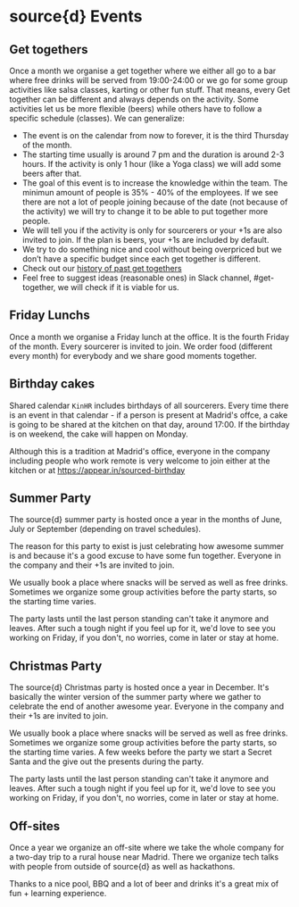 # source{d} Events

## Get togethers
Once a month we organise a get together where we either all go to a bar where free drinks will be served from 19:00-24:00 or we go for some group activities like salsa classes, karting or other fun stuff. That means, every Get together can be different and always depends on the activity.
Some activities let us be more flexible (beers) while others have to follow a specific schedule (classes). We can generalize:
  - The event is on the calendar from now to forever, it is the third Thursday of the month.
  - The starting time usually is around 7 pm and the duration is around 2-3 hours. If the activity is only 1 hour (like a Yoga class) we will add some beers after that. 
  - The goal of this event is to increase the knowledge within the team. The minimun amount of people is 35% - 40% of the employees. If we see there are not a lot of people joining because of the date (not because of the activity) we will try to change it to be able to put together more people.
  - We will tell you if the activity is only for sourcerers or your +1s are also invited to join. If the plan is beers,         your +1s are included by default.  
  - We try to do something nice and cool without being overpriced but we don’t have a specific budget since each get together is different.
  - Check out our [history of past get togethers](get_together_history.md)
  - Feel free to suggest ideas (reasonable ones) in Slack channel, #get-together, we will check if it is viable for us.
 

## Friday Lunchs
Once a month we organise a Friday lunch at the office. It is the fourth Friday of the month. Every sourcerer is invited to join. We order food (different every month) for everybody and we share good moments together. 

## Birthday cakes
Shared calendar `KinHR` includes birthdays of all sourcerers. Every time there is an event in that calendar - if a person is present at Madrid's offce, a cake is going to be shared at the kitchen on that day, around 17:00. If the birthday is on weekend, the cake will happen on Monday. 

Although this is a tradition at Madrid's office, everyone in the company including people who work remote is very welcome to join either at the kitchen or at https://appear.in/sourced-birthday

## Summer Party
The source{d} summer party is hosted once a year in the months of June, July or September (depending on travel schedules). 

The reason for this party to exist is just celebrating how awesome summer is and because it's a good excuse to have some fun together. Everyone in the company and their +1s are invited to join.

We usually book a place where snacks will be served as well as free drinks. Sometimes we organize some group activities before the party starts, so the starting time varies.

The party lasts until the last person standing can't take it anymore and leaves. After such a tough night if you feel up for it, we'd love to see you working on Friday, if you don't, no worries, come in later or stay at home.

## Christmas Party
The source{d} Christmas party is hosted once a year in December. It's basically the winter version of the summer party where we gather to celebrate the end of another awesome year. Everyone in the company and their +1s are invited to join.

We usually book a place where snacks will be served as well as free drinks. Sometimes we organize some group activities before the party starts, so the starting time varies. A few weeks before the party we start a Secret Santa and the give out the presents during the party.

The party lasts until the last person standing can't take it anymore and leaves. After such a tough night if you feel up for it, we'd love to see you working on Friday, if you don't, no worries, come in later or stay at home.

## Off-sites
Once a year we organize an off-site where we take the whole company for a two-day trip to a rural house near Madrid. There we organize tech talks with people from outside of source{d} as well as hackathons.

Thanks to a nice pool, BBQ and a lot of beer and drinks it's a great mix of fun + learning experience.
